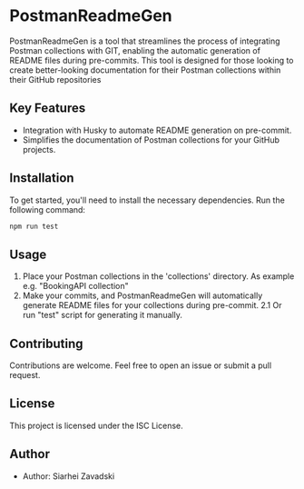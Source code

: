 # PostmanReadmeGen

PostmanReadmeGen is a tool that streamlines the process of integrating Postman collections with GIT, enabling the automatic generation of README files during pre-commits. This tool is designed for those looking to create better-looking documentation for their Postman collections within their GitHub repositories

## Key Features

- Integration with Husky to automate README generation on pre-commit.
- Simplifies the documentation of Postman collections for your GitHub projects.

## Installation

To get started, you'll need to install the necessary dependencies. Run the following command:

```bash
npm run test
```

## Usage

1. Place your Postman collections in the 'collections' directory. As example e.g. "BookingAPI collection"
2. Make your commits, and PostmanReadmeGen will automatically generate README files for your collections during pre-commit.
   2.1 Or run "test" script for generating it manually.

## Contributing

Contributions are welcome. Feel free to open an issue or submit a pull request.

## License

This project is licensed under the ISC License.

## Author

- Author: Siarhei Zavadski
